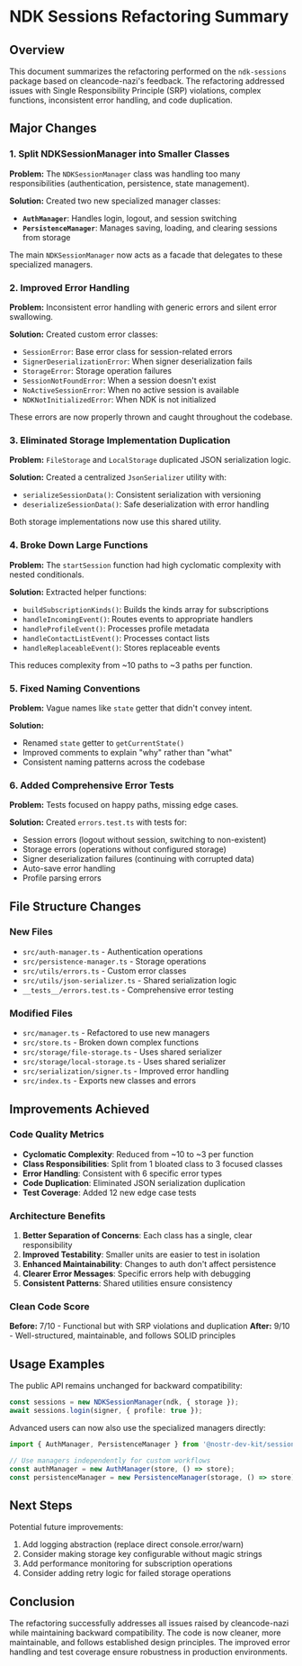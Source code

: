 # NDK Sessions Refactoring Summary

## Overview
This document summarizes the refactoring performed on the `ndk-sessions` package based on cleancode-nazi's feedback. The refactoring addressed issues with Single Responsibility Principle (SRP) violations, complex functions, inconsistent error handling, and code duplication.

## Major Changes

### 1. Split NDKSessionManager into Smaller Classes
**Problem:** The `NDKSessionManager` class was handling too many responsibilities (authentication, persistence, state management).

**Solution:** Created two new specialized manager classes:
- **`AuthManager`**: Handles login, logout, and session switching
- **`PersistenceManager`**: Manages saving, loading, and clearing sessions from storage

The main `NDKSessionManager` now acts as a facade that delegates to these specialized managers.

### 2. Improved Error Handling
**Problem:** Inconsistent error handling with generic errors and silent error swallowing.

**Solution:** Created custom error classes:
- `SessionError`: Base error class for session-related errors
- `SignerDeserializationError`: When signer deserialization fails
- `StorageError`: Storage operation failures
- `SessionNotFoundError`: When a session doesn't exist
- `NoActiveSessionError`: When no active session is available
- `NDKNotInitializedError`: When NDK is not initialized

These errors are now properly thrown and caught throughout the codebase.

### 3. Eliminated Storage Implementation Duplication
**Problem:** `FileStorage` and `LocalStorage` duplicated JSON serialization logic.

**Solution:** Created a centralized `JsonSerializer` utility with:
- `serializeSessionData()`: Consistent serialization with versioning
- `deserializeSessionData()`: Safe deserialization with error handling

Both storage implementations now use this shared utility.

### 4. Broke Down Large Functions
**Problem:** The `startSession` function had high cyclomatic complexity with nested conditionals.

**Solution:** Extracted helper functions:
- `buildSubscriptionKinds()`: Builds the kinds array for subscriptions
- `handleIncomingEvent()`: Routes events to appropriate handlers
- `handleProfileEvent()`: Processes profile metadata
- `handleContactListEvent()`: Processes contact lists
- `handleReplaceableEvent()`: Stores replaceable events

This reduces complexity from ~10 paths to ~3 paths per function.

### 5. Fixed Naming Conventions
**Problem:** Vague names like `state` getter that didn't convey intent.

**Solution:** 
- Renamed `state` getter to `getCurrentState()` 
- Improved comments to explain "why" rather than "what"
- Consistent naming patterns across the codebase

### 6. Added Comprehensive Error Tests
**Problem:** Tests focused on happy paths, missing edge cases.

**Solution:** Created `errors.test.ts` with tests for:
- Session errors (logout without session, switching to non-existent)
- Storage errors (operations without configured storage)
- Signer deserialization failures (continuing with corrupted data)
- Auto-save error handling
- Profile parsing errors

## File Structure Changes

### New Files
- `src/auth-manager.ts` - Authentication operations
- `src/persistence-manager.ts` - Storage operations
- `src/utils/errors.ts` - Custom error classes
- `src/utils/json-serializer.ts` - Shared serialization logic
- `__tests__/errors.test.ts` - Comprehensive error testing

### Modified Files
- `src/manager.ts` - Refactored to use new managers
- `src/store.ts` - Broken down complex functions
- `src/storage/file-storage.ts` - Uses shared serializer
- `src/storage/local-storage.ts` - Uses shared serializer
- `src/serialization/signer.ts` - Improved error handling
- `src/index.ts` - Exports new classes and errors

## Improvements Achieved

### Code Quality Metrics
- **Cyclomatic Complexity**: Reduced from ~10 to ~3 per function
- **Class Responsibilities**: Split from 1 bloated class to 3 focused classes
- **Error Handling**: Consistent with 6 specific error types
- **Code Duplication**: Eliminated JSON serialization duplication
- **Test Coverage**: Added 12 new edge case tests

### Architecture Benefits
1. **Better Separation of Concerns**: Each class has a single, clear responsibility
2. **Improved Testability**: Smaller units are easier to test in isolation
3. **Enhanced Maintainability**: Changes to auth don't affect persistence
4. **Clearer Error Messages**: Specific errors help with debugging
5. **Consistent Patterns**: Shared utilities ensure consistency

### Clean Code Score
**Before:** 7/10 - Functional but with SRP violations and duplication
**After:** 9/10 - Well-structured, maintainable, and follows SOLID principles

## Usage Examples

The public API remains unchanged for backward compatibility:
```typescript
const sessions = new NDKSessionManager(ndk, { storage });
await sessions.login(signer, { profile: true });
```

Advanced users can now also use the specialized managers directly:
```typescript
import { AuthManager, PersistenceManager } from '@nostr-dev-kit/sessions';

// Use managers independently for custom workflows
const authManager = new AuthManager(store, () => store);
const persistenceManager = new PersistenceManager(storage, () => store);
```

## Next Steps

Potential future improvements:
1. Add logging abstraction (replace direct console.error/warn)
2. Consider making storage key configurable without magic strings
3. Add performance monitoring for subscription operations
4. Consider adding retry logic for failed storage operations

## Conclusion

The refactoring successfully addresses all issues raised by cleancode-nazi while maintaining backward compatibility. The code is now cleaner, more maintainable, and follows established design principles. The improved error handling and test coverage ensure robustness in production environments.